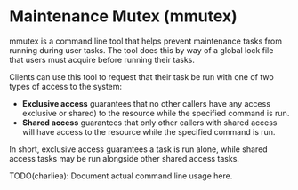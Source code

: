 Maintenance Mutex (mmutex)
==========================

mmutex is a command line tool that helps prevent maintenance tasks from running
during user tasks. The tool does this by way of a global lock file that users 
must acquire before running their tasks.

Clients can use this tool to request that their task be run with one of two 
types of access to the system:

  * **Exclusive access** guarantees that no other callers have any access
    exclusive or shared) to the resource while the specified command is run.
  * **Shared access** guarantees that only other callers with shared access
    will have access to the resource while the specified command is run.

In short, exclusive access guarantees a task is run alone, while shared access
tasks may be run alongside other shared access tasks.

TODO(charliea): Document actual command line usage here.
